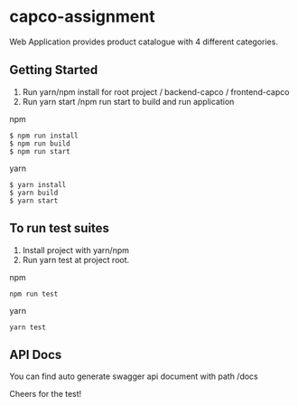 # capco-assignment
Web Application provides product catalogue with 4 different categories.

## Getting Started
1. Run yarn/npm install for root project / backend-capco / frontend-capco
2. Run yarn start /npm run start to build and run application


npm
```
$ npm run install
$ npm run build
$ npm run start
```

yarn
```
$ yarn install
$ yarn build
$ yarn start
```



## To run test suites
1. Install project with yarn/npm
2. Run yarn test at project root.

npm
```
npm run test
```

yarn
```
yarn test
```


## API Docs
You can find auto generate swagger api document with path /docs


Cheers for the test!
